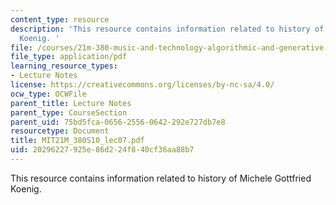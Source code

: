 ```yaml
---
content_type: resource
description: 'This resource contains information related to history of Michele Gottfried
  Koenig. '
file: /courses/21m-380-music-and-technology-algorithmic-and-generative-music-spring-2010/20296227925e86d224f840cf36aa88b7_MIT21M_380S10_lec07.pdf
file_type: application/pdf
learning_resource_types:
- Lecture Notes
license: https://creativecommons.org/licenses/by-nc-sa/4.0/
ocw_type: OCWFile
parent_title: Lecture Notes
parent_type: CourseSection
parent_uid: 75bd5fca-0656-2556-0642-292e727db7e8
resourcetype: Document
title: MIT21M_380S10_lec07.pdf
uid: 20296227-925e-86d2-24f8-40cf36aa88b7
---
```

This resource contains information related to history of Michele Gottfried Koenig. 